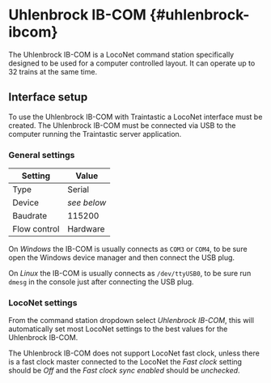 # Uhlenbrock IB-COM {#uhlenbrock-ibcom}

The Uhlenbrock IB-COM is a LocoNet command station specifically designed to be used for a computer controlled layout.
It can operate up to 32 trains at the same time.

## Interface setup

To use the Uhlenbrock IB-COM with Traintastic a LocoNet interface must be created.
The Uhlenbrock IB-COM must be connected via USB to the computer running the Traintastic server application.

### General settings

| Setting      | Value       |
|--------------|-------------|
| Type         | Serial      |
| Device       | *see below* |
| Baudrate     | 115200      |
| Flow control | Hardware    |

On *Windows* the IB-COM is usually connects as `COM3` or `COM4`, to be sure open the Windows device manager and then connect the USB plug.

On *Linux* the IB-COM is usually connects as `/dev/ttyUSB0`, to be sure run `dmesg` in the console just after connecting the USB plug.

### LocoNet settings

From the command station dropdown select *Uhlenbrock IB-COM*, this will automatically set most LocoNet settings to the best values for the Uhlenbrock IB-COM.

The Uhlenbrock IB-COM does not support LocoNet fast clock, unless there is a fast clock master connected to the LocoNet the *Fast clock* setting should be *Off* and the *Fast clock sync enabled* should be *unchecked*.
